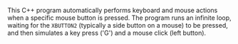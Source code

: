 This C++ program automatically performs keyboard and mouse actions when a specific mouse button is pressed. The program runs an infinite loop, waiting for the `XBUTTON2` (typically a side button on a mouse) to be pressed, and then simulates a key press ('G') and a mouse click (left button).
